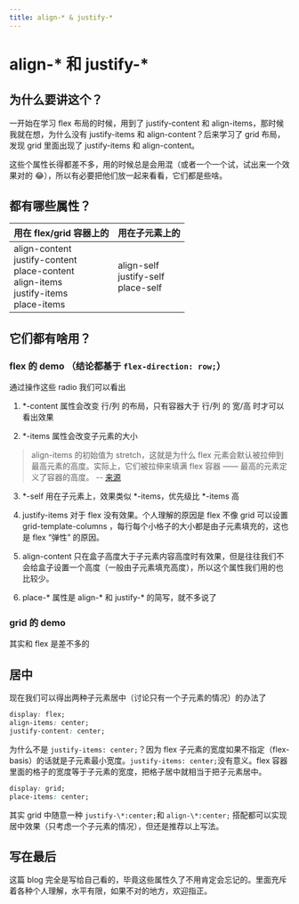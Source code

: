 ```yaml
---
title: align-* & justify-*
---
```


# align-\* 和 justify-\*

## 为什么要讲这个？

一开始在学习 flex 布局的时候，用到了 justify-content 和 align-items，那时候我就在想，为什么没有 justify-items 和 align-content？后来学习了 grid 布局，发现 grid 里面出现了 justify-items 和 align-content。

这些个属性长得都差不多，用的时候总是会用混（或者一个一个试，试出来一个效果对的 😂），所以有必要把他们放一起来看看，它们都是些啥。

## 都有哪些属性？

| 用在 flex/grid 容器上的                                                                                         | 用在子元素上的                                 |
| :-------------------------------------------------------------------------------------------------------------- | :--------------------------------------------- |
| align-content <br/> justify-content <br/> place-content <br/> align-items <br/> justify-items <br/> place-items | align-self <br/> justify-self <br/> place-self |

## 它们都有啥用？

### flex 的 demo （结论都基于 `flex-direction: row;`）

<code src="./demos/flex.tsx"></code>

通过操作这些 radio 我们可以看出

1. \*-content 属性会改变 行/列 的布局，只有容器大于 行/列 的 宽/高 时才可以看出效果

2. \*-items 属性会改变子元素的大小

> align-items 的初始值为 stretch，这就是为什么 flex 元素会默认被拉伸到最高元素的高度。实际上，它们被拉伸来填满 flex 容器 —— 最高的元素定义了容器的高度。 -- [来源](https://developer.mozilla.org/zh-CN/docs/Web/CSS/CSS_Flexible_Box_Layout/Basic_Concepts_of_Flexbox#align-items)

3. \*-self 用在子元素上，效果类似 \*-items，优先级比 \*-items 高

4. justify-items 对于 flex 没有效果。个人理解的原因是 flex 不像 grid 可以设置 grid-template-columns ，每行每个小格子的大小都是由子元素填充的，这也是 flex “弹性” 的原因。

5. align-content 只在盒子高度大于子元素内容高度时有效果，但是往往我们不会给盒子设置一个高度（一般由子元素填充高度），所以这个属性我们用的也比较少。

6. place-\* 属性是 align-\* 和 justify-\* 的简写，就不多说了

### grid 的 demo

<code src="./demos/grid.tsx"></code>

其实和 flex 是差不多的

## 居中

现在我们可以得出两种子元素居中（讨论只有一个子元素的情况）的办法了

```css
display: flex;
align-items: center;
justify-content: center;
```

为什么不是 `justify-items: center;`？因为 flex 子元素的宽度如果不指定（flex-basis）的话就是子元素最小宽度。`justify-items: center;`没有意义。flex 容器里面的格子的宽度等于子元素的宽度，把格子居中就相当于把子元素居中。

```css
display: grid;
place-items: center;
```

其实 grid 中随意一种 `justify-\*:center;`和 `align-\*:center;` 搭配都可以实现居中效果（只考虑一个子元素的情况），但还是推荐以上写法。

## 写在最后

这篇 blog 完全是写给自己看的，毕竟这些属性久了不用肯定会忘记的。里面充斥着各种个人理解，水平有限，如果不对的地方，欢迎指正。
